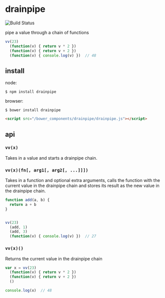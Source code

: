 # drainpipe

![Build Status](https://api.travis-ci.org/justinvdm/drainpipe.png)

pipe a value through a chain of functions

```javascript
vv(23)
  (function(v) { return v * 2 })
  (function(v) { return v + 2 })
  (function(v) { console.log(v) })  // 48
```


## install

node:

```
$ npm install drainpipe
```

browser:

```
$ bower install drainpipe
```

```html
<script src="/bower_components/drainpipe/drainpipe.js"></script>
```


## api

### `vv(x)`

Takes in a value and starts a drainpipe chain.

### `vv(x)(fn[, arg1[, arg2[, ...]]])`

Takes in a function and optional extra arguments, calls the function with the current value in the drainpipe chain and stores its result as the new value in the drainpipe chain.

```javascript
function add(a, b) {
  return a + b
}


vv(23)
  (add, 1)
  (add, 3)
  (function(v) { console.log(v) })  // 27
```

### `vv(x)()`

Returns the current value in the drainpipe chain

```javascript
var x = vv(23)
  (function(v) { return v * 2 })
  (function(v) { return v + 2 })
  ()

console.log(x)  // 48
```
